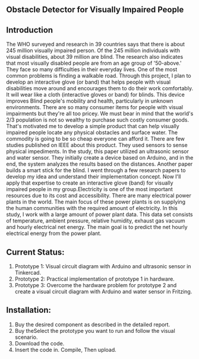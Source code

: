 ##  Obstacle Detector for Visually Impaired People
## Introduction
The WHO surveyed and research in 39 countries says that there is about 245 million visually impaired person. Of the 245 million individuals with visual disabilities, about 39 million are blind. The research also indicates that most visually disabled people are from an age group of '50-above.' They face so many difficulties in their everyday lives. One of the most common problems is finding a walkable road. Through this project, I plan to develop an interactive glove (or band) that helps people with visual disabilities move around and encourages them to do their work comfortably. It will wear like a cloth (interactive gloves or band) for blinds. This device improves Blind people's mobility and health, particularly in unknown environments. There are so many consumer items for people with visual impairments but they're all too pricey. We must bear in mind that the world's 2/3 population is not so wealthy to purchase such costly consumer goods. That's motivated me to develop a simple product that can help visually impaired people locate any physical obstacles and surface water. The commodity is going to be so cheap everyone can afford it. There are few studies published on IEEE about this product. They used sensors to sense physical impediments. In the study, this paper utilized an ultrasonic sensor and water sensor. They initially create a device based on Arduino, and in the end, the system analyzes the results based on the distances. Another paper builds a smart stick for the blind. I went through a few research papers to develop my idea and understand their implementation concept. Now I'll apply that expertise to create an interactive glove (band) for visually impaired people in my group.Electricity is one of the most important resources due to its cost and accessibility. There are many electrical power plants in the world. The main focus of these power plants is on supplying the human communities with the required amount of electricity. In this study, I work with a large amount of power plant data. This data set consists of temperature, ambient pressure, relative humidity, exhaust gas vacuum and hourly electrical net energy. The main goal is to predict the net hourly electrical energy from the power plant. 
## Current Status:
1. Prototype 1: Visual circuit diagram with Arduino and ultrasonic sensor in Tinkercad.
2. Prototype 2: Practical implementation of prototype 1 in hardware.
3. Prototype 3: Overcome the hardware problem for prototype 2 and create a visual circuit diagram with Arduino and water sensor in Fritzing.

## Installation:
1. Buy the desired component as described in the detailed report.
2. Buy theSelect the prototype you want to run and follow the visual scenario.
3. Download the code.
4. Insert the code in. Compile, Then upload.